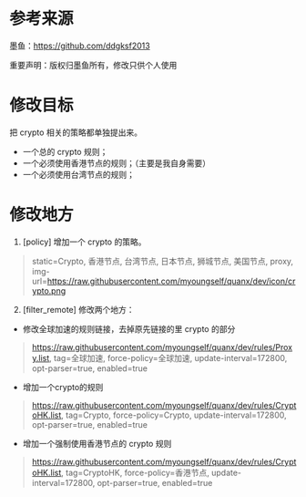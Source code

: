 # 参考来源
墨鱼：https://github.com/ddgksf2013

重要声明：版权归墨鱼所有，修改只供个人使用


# 修改目标
把 crypto 相关的策略都单独提出来。
- 一个总的 crypto 规则；
- 一个必须使用香港节点的规则；（主要是我自身需要）
- 一个必须使用台湾节点的规则；


# 修改地方

1. [policy] 增加一个 crypto 的策略。

> static=Crypto, 香港节点, 台湾节点, 日本节点, 狮城节点, 美国节点, proxy, img-url=https://raw.githubusercontent.com/myoungself/quanx/dev/icon/crypto.png


2. [filter_remote] 修改两个地方：

- 修改全球加速的规则链接，去掉原先链接的里 crypto 的部分
> https://raw.githubusercontent.com/myoungself/quanx/dev/rules/Proxy.list, tag=全球加速, force-policy=全球加速, update-interval=172800, opt-parser=true, enabled=true

- 增加一个crypto的规则
> https://raw.githubusercontent.com/myoungself/quanx/dev/rules/CryptoHK.list, tag=Crypto, force-policy=Crypto, update-interval=172800, opt-parser=true, enabled=true

- 增加一个强制使用香港节点的 crypto 规则
> https://raw.githubusercontent.com/myoungself/quanx/dev/rules/CryptoHK.list, tag=CryptoHK, force-policy=香港节点, update-interval=172800, opt-parser=true, enabled=true

